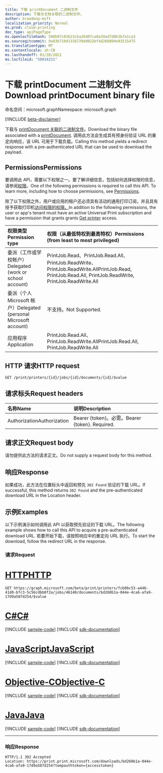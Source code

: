 ```yaml
---
title: 下载 printDocument 二进制文件
description: 下载与文档关联的二进制文件。
author: braedenp-msft
localization_priority: Normal
ms.prod: cloud-printing
doc_type: apiPageType
ms.openlocfilehash: 590b97c01623cba26407ca0a39ad7d0b3b7a1ca3
ms.sourcegitcommit: 9a03b719d1316729dd022bf4d268894e91515475
ms.translationtype: MT
ms.contentlocale: zh-CN
ms.lasthandoff: 01/28/2021
ms.locfileid: "50034231"
---
```

# <a name="download-printdocument-binary-file"></a><span data-ttu-id="6cd8d-103">下载 printDocument 二进制文件</span><span class="sxs-lookup"><span data-stu-id="6cd8d-103">Download printDocument binary file</span></span>

<span data-ttu-id="6cd8d-104">命名空间：microsoft.graph</span><span class="sxs-lookup"><span data-stu-id="6cd8d-104">Namespace: microsoft.graph</span></span>

[!INCLUDE [beta-disclaimer](../../includes/beta-disclaimer.md)]

<span data-ttu-id="6cd8d-105">下载与 [printDocument 关联的二进制文件](../resources/printdocument.md)。</span><span class="sxs-lookup"><span data-stu-id="6cd8d-105">Download the binary file associated with a [printDocument](../resources/printdocument.md).</span></span> <span data-ttu-id="6cd8d-106">调用此方法会生成具有预身份验证 URL 的重定向响应，该 URL 可用于下载负载。</span><span class="sxs-lookup"><span data-stu-id="6cd8d-106">Calling this method yields a redirect response with a pre-authenticated URL that can be used to download the payload.</span></span>

## <a name="permissions"></a><span data-ttu-id="6cd8d-107">Permissions</span><span class="sxs-lookup"><span data-stu-id="6cd8d-107">Permissions</span></span>
<span data-ttu-id="6cd8d-p102">要调用此 API，需要以下权限之一。要了解详细信息，包括如何选择权限的信息，请参阅[权限](/graph/permissions-reference)。</span><span class="sxs-lookup"><span data-stu-id="6cd8d-p102">One of the following permissions is required to call this API. To learn more, including how to choose permissions, see [Permissions](/graph/permissions-reference).</span></span>

<span data-ttu-id="6cd8d-110">除了以下权限之外，用户或应用的租户还必须具有活动的通用打印订阅，并且具有授予获取打印机[访问权限的权限。](printer-get.md)</span><span class="sxs-lookup"><span data-stu-id="6cd8d-110">In addition to the following permissions, the user or app's tenant must have an active Universal Print subscription and have a permission that grants grants [Get printer](printer-get.md) access.</span></span>

| <span data-ttu-id="6cd8d-111">权限类型</span><span class="sxs-lookup"><span data-stu-id="6cd8d-111">Permission type</span></span>                        | <span data-ttu-id="6cd8d-112">权限（从最低特权到最高特权）</span><span class="sxs-lookup"><span data-stu-id="6cd8d-112">Permissions (from least to most privileged)</span></span>                  |
| :------------------------------------- | :----------------------------------------------------------- |
| <span data-ttu-id="6cd8d-113">委派（工作或学校帐户）</span><span class="sxs-lookup"><span data-stu-id="6cd8d-113">Delegated (work or school account)</span></span>     | <span data-ttu-id="6cd8d-114">PrintJob.Read、PrintJob.Read.All、PrintJob.ReadWrite、PrintJob.ReadWrite.All</span><span class="sxs-lookup"><span data-stu-id="6cd8d-114">PrintJob.Read, PrintJob.Read.All, PrintJob.ReadWrite, PrintJob.ReadWrite.All</span></span> |
| <span data-ttu-id="6cd8d-115">委派（个人 Microsoft 帐户）</span><span class="sxs-lookup"><span data-stu-id="6cd8d-115">Delegated (personal Microsoft account)</span></span> | <span data-ttu-id="6cd8d-116">不支持。</span><span class="sxs-lookup"><span data-stu-id="6cd8d-116">Not Supported.</span></span>                                               |
| <span data-ttu-id="6cd8d-117">应用程序</span><span class="sxs-lookup"><span data-stu-id="6cd8d-117">Application</span></span>                            | <span data-ttu-id="6cd8d-118">PrintJob.Read.All、PrintJob.ReadWrite.All</span><span class="sxs-lookup"><span data-stu-id="6cd8d-118">PrintJob.Read.All, PrintJob.ReadWrite.All</span></span>                    |

## <a name="http-request"></a><span data-ttu-id="6cd8d-119">HTTP 请求</span><span class="sxs-lookup"><span data-stu-id="6cd8d-119">HTTP request</span></span>
<!-- { "blockType": "ignored" } -->
```http
GET /print/printers/{id}/jobs/{id}/documents/{id}/$value
```
## <a name="request-headers"></a><span data-ttu-id="6cd8d-120">请求标头</span><span class="sxs-lookup"><span data-stu-id="6cd8d-120">Request headers</span></span>
| <span data-ttu-id="6cd8d-121">名称</span><span class="sxs-lookup"><span data-stu-id="6cd8d-121">Name</span></span>          | <span data-ttu-id="6cd8d-122">说明</span><span class="sxs-lookup"><span data-stu-id="6cd8d-122">Description</span></span>               |
| :------------ | :------------------------ |
| <span data-ttu-id="6cd8d-123">Authorization</span><span class="sxs-lookup"><span data-stu-id="6cd8d-123">Authorization</span></span> | <span data-ttu-id="6cd8d-p103">Bearer {token}。必需。</span><span class="sxs-lookup"><span data-stu-id="6cd8d-p103">Bearer {token}. Required.</span></span> |

## <a name="request-body"></a><span data-ttu-id="6cd8d-126">请求正文</span><span class="sxs-lookup"><span data-stu-id="6cd8d-126">Request body</span></span>
<span data-ttu-id="6cd8d-127">请勿提供此方法的请求正文。</span><span class="sxs-lookup"><span data-stu-id="6cd8d-127">Do not supply a request body for this method.</span></span>

## <a name="response"></a><span data-ttu-id="6cd8d-128">响应</span><span class="sxs-lookup"><span data-stu-id="6cd8d-128">Response</span></span>
<span data-ttu-id="6cd8d-129">如果成功，此方法在位置标头中返回和预先 `302 Found` 验证的下载 URL。</span><span class="sxs-lookup"><span data-stu-id="6cd8d-129">If successful, this method returns `302 Found` and the pre-authenticated download URL in the Location header.</span></span>

## <a name="examples"></a><span data-ttu-id="6cd8d-130">示例</span><span class="sxs-lookup"><span data-stu-id="6cd8d-130">Examples</span></span>
<span data-ttu-id="6cd8d-131">以下示例演示如何调用此 API 以获取预先验证的下载 URL。</span><span class="sxs-lookup"><span data-stu-id="6cd8d-131">The following example shows how to call this API to acquire a pre-authenticated download URL.</span></span> <span data-ttu-id="6cd8d-132">若要开始下载，请按照响应中的重定向 URL 执行。</span><span class="sxs-lookup"><span data-stu-id="6cd8d-132">To start the download, follow the redirect URL in the response.</span></span>

### <a name="request"></a><span data-ttu-id="6cd8d-133">请求</span><span class="sxs-lookup"><span data-stu-id="6cd8d-133">Request</span></span>

# <a name="http"></a>[<span data-ttu-id="6cd8d-134">HTTP</span><span class="sxs-lookup"><span data-stu-id="6cd8d-134">HTTP</span></span>](#tab/http)
<!-- {
  "blockType": "request",
  "name": "get_document_value"
}-->
```msgraph-interactive
GET https://graph.microsoft.com/beta/print/printers/fcb0bc53-a446-41d0-bfc3-5c56cdbb0f2a/jobs/46140/documents/bd260b1a-044e-4ca6-afa9-17d9a587d254/$value
```
# <a name="c"></a>[<span data-ttu-id="6cd8d-135">C#</span><span class="sxs-lookup"><span data-stu-id="6cd8d-135">C#</span></span>](#tab/csharp)
[!INCLUDE [sample-code](../includes/snippets/csharp/get-document-value-csharp-snippets.md)]
[!INCLUDE [sdk-documentation](../includes/snippets/snippets-sdk-documentation-link.md)]

# <a name="javascript"></a>[<span data-ttu-id="6cd8d-136">JavaScript</span><span class="sxs-lookup"><span data-stu-id="6cd8d-136">JavaScript</span></span>](#tab/javascript)
[!INCLUDE [sample-code](../includes/snippets/javascript/get-document-value-javascript-snippets.md)]
[!INCLUDE [sdk-documentation](../includes/snippets/snippets-sdk-documentation-link.md)]

# <a name="objective-c"></a>[<span data-ttu-id="6cd8d-137">Objective-C</span><span class="sxs-lookup"><span data-stu-id="6cd8d-137">Objective-C</span></span>](#tab/objc)
[!INCLUDE [sample-code](../includes/snippets/objc/get-document-value-objc-snippets.md)]
[!INCLUDE [sdk-documentation](../includes/snippets/snippets-sdk-documentation-link.md)]

# <a name="java"></a>[<span data-ttu-id="6cd8d-138">Java</span><span class="sxs-lookup"><span data-stu-id="6cd8d-138">Java</span></span>](#tab/java)
[!INCLUDE [sample-code](../includes/snippets/java/get-document-value-java-snippets.md)]
[!INCLUDE [sdk-documentation](../includes/snippets/snippets-sdk-documentation-link.md)]

---


### <a name="response"></a><span data-ttu-id="6cd8d-139">响应</span><span class="sxs-lookup"><span data-stu-id="6cd8d-139">Response</span></span>

<!-- {
  "blockType": "response",
  "truncated": true
} -->
```http
HTTP/1.1 302 Accepted
Location: https://print.print.microsoft.com/downloads/bd260b1a-044e-4ca6-afa9-17d9a587d254?tempauthtoken={accesstoken}
```
